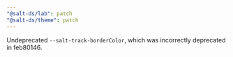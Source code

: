 ```yaml
---
"@salt-ds/lab": patch
"@salt-ds/theme": patch
---
```


Undeprecated `--salt-track-borderColor`, which was incorrectly deprecated in feb80146.
